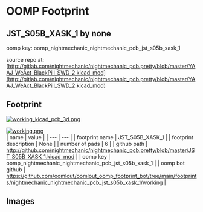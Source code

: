 # OOMP Footprint  
## JST_S05B_XASK_1  by none  
  
oomp key: oomp_nightmechanic_nightmechanic_pcb_jst_s05b_xask_1  
  
source repo at: [http://gitlab.com/nightmechanic/nightmechanic_pcb.pretty/blob/master/YAAJ_WeAct_BlackPill_SWD_2.kicad_mod](http://gitlab.com/nightmechanic/nightmechanic_pcb.pretty/blob/master/YAAJ_WeAct_BlackPill_SWD_2.kicad_mod)  
## Footprint  
  
[![working_kicad_pcb_3d.png](working_kicad_pcb_3d_600.png)](working_kicad_pcb_3d.png)  
  
[![working.png](working_600.png)](working.png)  
| name | value | 
| --- | --- | 
| footprint name | JST_S05B_XASK_1 | 
| footprint description | None | 
| number of pads | 6 | 
| github path | http://github.com/nightmechanic/nightmechanic_pcb.pretty/blob/master/JST_S05B_XASK_1.kicad_mod | 
| oomp key | oomp_nightmechanic_nightmechanic_pcb_jst_s05b_xask_1 | 
| oomp bot github | https://github.com/oomlout/oomlout_oomp_footprint_bot/tree/main/footprints/nightmechanic_nightmechanic_pcb_jst_s05b_xask_1/working | 
## Images  
